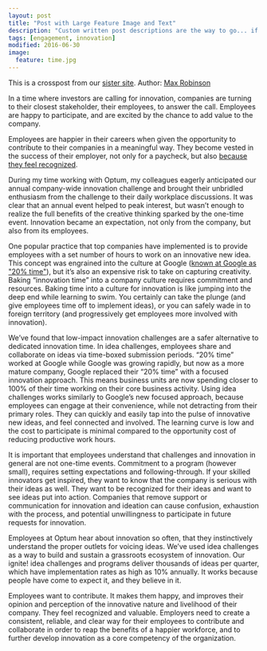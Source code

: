 ```yaml
---
layout: post
title: "Post with Large Feature Image and Text"
description: "Custom written post descriptions are the way to go... if you're not lazy."
tags: [engagement, innovation]
modified: 2016-06-30
image:
  feature: time.jpg
---
```

This is a crosspost from our [sister site](http://www.helloignite.com).
Author: [Max Robinson](https://www.linkedin.com/in/maxwrobinson)

In a time where investors are calling for innovation, companies are turning to their closest stakeholder, their employees, to answer the call. Employees are happy to participate, and are excited by the chance to add value to the company.

Employees are happier in their careers when given the opportunity to contribute to their companies in a meaningful way. They become vested in the success of their employer, not only for a paycheck, but also [because they feel recognized](http://www.fastcompany.com/3004595/secrets-americas-happiest-companies).

During my time working with Optum, my colleagues eagerly anticipated our annual company-wide innovation challenge and brought their unbridled enthusiasm from the challenge to their daily workplace discussions. It was clear that an annual event helped to peak interest, but wasn’t enough to realize the full benefits of the creative thinking sparked by the one-time event. Innovation became an expectation, not only from the company, but also from its employees.

One popular practice that top companies have implemented is to provide employees with a set number of hours to work on an innovative new idea. This concept was engrained into the culture at Google ([known at Google as "20% time"](http://www.nytimes.com/2007/10/21/jobs/21pre.html?_r=0)),
but it’s also an expensive risk to take on capturing creativity. Baking “innovation time” into a company culture requires commitment and resources. Baking time into a culture for innovation is like jumping into the deep end while learning to swim. You certainly can take the plunge (and give employees time off to implement ideas), or you can safely wade in to foreign territory (and progressively get employees more involved with innovation).

We’ve found that low-impact innovation challenges are a safer alternative to dedicated innovation time. In idea challenges, employees share and collaborate on ideas via time-boxed submission periods. “20% time” worked at Google while Google was growing rapidly, but now as a more mature company, Google replaced their “20% time” with a focused innovation approach. This means business units are now spending closer to 100% of their time working on their core business activity. Using idea challenges works similarly to Google’s new focused approach, because employees can engage at their convenience, while not detracting from their primary roles. They can quickly and easily tap into the pulse of innovative new ideas, and feel connected and involved. The learning curve is low and the cost to participate is minimal compared to the opportunity cost of reducing productive work hours.

It is important that employees understand that challenges and innovation in general are not one-time events. Commitment to a program (however small), requires setting expectations and following-through. If your skilled innovators get inspired, they want to know that the company is serious with their ideas as well. They want to be recognized for their ideas and want to see ideas put into action. Companies that remove support or communication for innovation and ideation can cause confusion, exhaustion with the process, and potential unwillingness to participate in future requests for innovation.

Employees at Optum hear about innovation so often, that they instinctively understand the proper outlets for voicing ideas. We’ve used idea challenges as a way to build and sustain a grassroots ecosystem of innovation. Our ignite! idea challenges and programs deliver thousands of ideas per quarter, which have implementation rates as high as 10% annually. It works because people have come to expect it, and they believe in it.

Employees want to contribute. It makes them happy, and improves their opinion and perception of the innovative nature and livelihood of their company. They feel recognized and valuable. Employers need to create a consistent, reliable, and clear way for their employees to contribute and collaborate in order to reap the benefits of a happier workforce, and to further develop innovation as a core competency of the organization.
